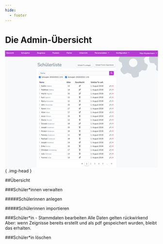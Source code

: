 ```yaml
---
hide:
  - footer
---
```


# Die Admin-Übersicht

![Image title](/img/01_Administration/student_list.png){ .img-head }


##Übersicht

###Schüler*innen verwalten


#####Schülerinnen anlegen


#####Schülerinnen importieren


###Schüler*in - Stammdaten bearbeiten
Alle Daten gelten rückwirkend
Aber: wenn Zeignisse bereits erstellt und als pdf gespeichert wurden, bleibt das erhalten.

###Schüler*in löschen
